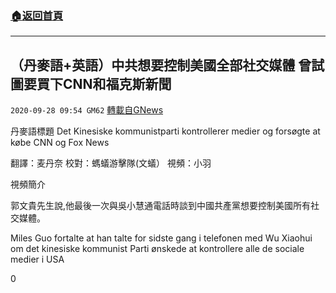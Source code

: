 ###  [:house:返回首頁](https://github.com/ourhimalayas/txt)
---

## （丹麥語+英語）中共想要控制美國全部社交媒體 曾試圖要買下CNN和福克斯新聞
`2020-09-28 09:54 GM62` [轉載自GNews](https://gnews.org/zh-hant/388523/)

丹麥語標題 Det Kinesiske kommunistparti kontrollerer medier og forsøgte at købe CNN og Fox News

翻譯：麦丹奈 校對：螞蟻游擊隊(文蟻） 視頻：小羽

視頻簡介

郭文貴先生說,他最後一次與吳小慧通電話時談到中國共產黨想要控制美國所有社交媒體。

Miles Guo fortalte at han talte for sidste gang i telefonen med Wu Xiaohui om det kinesiske kommunist Parti ønskede at kontrollere alle de sociale medier i USA

0
